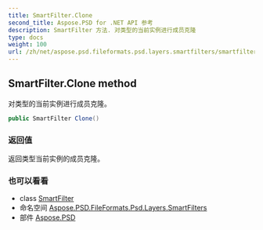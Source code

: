 ```yaml
---
title: SmartFilter.Clone
second_title: Aspose.PSD for .NET API 参考
description: SmartFilter 方法. 对类型的当前实例进行成员克隆
type: docs
weight: 100
url: /zh/net/aspose.psd.fileformats.psd.layers.smartfilters/smartfilter/clone/
---
```

## SmartFilter.Clone method

对类型的当前实例进行成员克隆。

```csharp
public SmartFilter Clone()
```

### 返回值

返回类型当前实例的成员克隆。

### 也可以看看

* class [SmartFilter](../)
* 命名空间 [Aspose.PSD.FileFormats.Psd.Layers.SmartFilters](../../smartfilter/)
* 部件 [Aspose.PSD](../../../)


